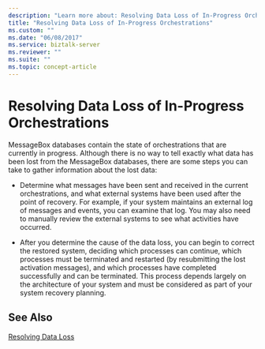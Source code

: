 ```yaml
---
description: "Learn more about: Resolving Data Loss of In-Progress Orchestrations"
title: "Resolving Data Loss of In-Progress Orchestrations"
ms.custom: ""
ms.date: "06/08/2017"
ms.service: biztalk-server
ms.reviewer: ""
ms.suite: ""
ms.topic: concept-article
---
```

# Resolving Data Loss of In-Progress Orchestrations
MessageBox databases contain the state of orchestrations that are currently in progress. Although there is no way to tell exactly what data has been lost from the MessageBox databases, there are some steps you can take to gather information about the lost data:  
  
-   Determine what messages have been sent and received in the current orchestrations, and what external systems have been used after the point of recovery. For example, if your system maintains an external log of messages and events, you can examine that log. You may also need to manually review the external systems to see what activities have occurred.  
  
-   After you determine the cause of the data loss, you can begin to correct the restored system, deciding which processes can continue, which processes must be terminated and restarted (by resubmitting the lost activation messages), and which processes have completed successfully and can be terminated. This process depends largely on the architecture of your system and must be considered as part of your system recovery planning.  
  
## See Also  
 [Resolving Data Loss](../core/resolving-data-loss.md)
